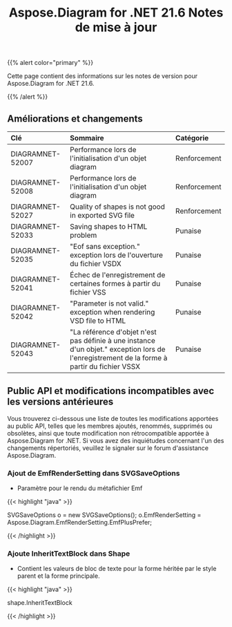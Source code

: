 ﻿---
title: Aspose.Diagram for .NET 21.6 Notes de mise à jour
type: docs
weight: 7
url: /fr/net/aspose-diagram-for-net-21-6-release-notes/
---
{{% alert color="primary" %}} 

Cette page contient des informations sur les notes de version pour Aspose.Diagram for .NET 21.6.

{{% /alert %}} 
## **Améliorations et changements**

|**Clé**|**Sommaire**|**Catégorie**|
|:- |:- |:- |
|DIAGRAMNET-52007|Performance lors de l'initialisation d'un objet diagram|Renforcement|
|DIAGRAMNET-52008|Performance lors de l'initialisation d'un objet diagram|Renforcement|
|DIAGRAMNET-52027|Quality of shapes is not good in exported SVG file|Renforcement|
|DIAGRAMNET-52033|Saving shapes to HTML problem|Punaise|
|DIAGRAMNET-52035|"Eof sans exception." exception lors de l'ouverture du fichier VSDX|Punaise|
|DIAGRAMNET-52041|Échec de l'enregistrement de certaines formes à partir du fichier VSS|Punaise|
|DIAGRAMNET-52042|"Parameter is not valid." exception when rendering VSD file to HTML|Punaise|
|DIAGRAMNET-52043|"La référence d'objet n'est pas définie à une instance d'un objet." exception lors de l'enregistrement de la forme à partir du fichier VSSX|Punaise|

## **Public API et modifications incompatibles avec les versions antérieures**
Vous trouverez ci-dessous une liste de toutes les modifications apportées au public API, telles que les membres ajoutés, renommés, supprimés ou obsolètes, ainsi que toute modification non rétrocompatible apportée à Aspose.Diagram for .NET. Si vous avez des inquiétudes concernant l'un des changements répertoriés, veuillez le signaler sur le forum d'assistance Aspose.Diagram.
### **Ajout de EmfRenderSetting dans SVGSaveOptions**
- Paramètre pour le rendu du métafichier Emf

{{< highlight "java" >}}

SVGSaveOptions o = new SVGSaveOptions();
o.EmfRenderSetting = Aspose.Diagram.EmfRenderSetting.EmfPlusPrefer;

{{< /highlight >}}
### **Ajoute InheritTextBlock dans Shape**
- Contient les valeurs de bloc de texte pour la forme héritée par le style parent et la forme principale.



{{< highlight "java" >}}

shape.InheritTextBlock

{{< /highlight >}}





